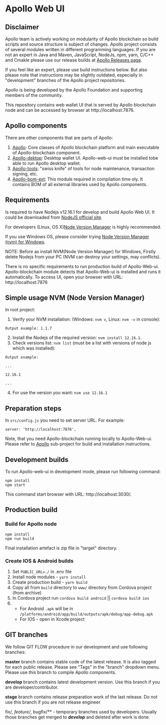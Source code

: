 # Apollo Web UI

## Disclaimer
Apollo team is actively working on modularity of Apollo blockchain so build scripts and source structure is subject of changes. Apollo project consists of several modules written in different programming languages. If you are not an expert in Java and Maven, JavaScript, NodeJs, npm, yarn, C/C++ and Cmakle please use our release builds at [Apollo Releases page](https://github.com/ApolloFoundation/Apollo/releases).

If you feel like an expert, please use build instructions below. But also please note that instructions may be slightly outdated, especially in "development" branches of the Apollo project repositories.


Apollo is being developed by the Apollo Foundation and supporting members of the community.

This repository contains web wallet UI that is served by Apollo blockchain node and can be accessed by browser at http://localhost:7876.

## Apollo components
There are other components that are parts of Apollo:

1. [Apollo](https://github.com/ApolloFoundation/Apollo): Core classes of Apollo blockchain platform and main executable of Apollo-blockchain component.
2. [Apollo-dektop](https://github.com/ApolloFoundation/Apollo-desktop): Desktop wallet UI. Apollo-web-ui must be installed tobe able to run Apollo desktop wallet.
3. [Apollo-tools](https://github.com/ApolloFoundation/Apollo-tools): "swiss knife" of tools for node maintenance, transaction signing, etc.
4. [Apollo-bom-ext](https://github.com/ApolloFoundation/Apollo-bom-ext): This module required in compilation time oly. It contains BOM of all external libraries used by Apollo components.


## Requirements
Is required to have Nodejs v12.16.1 for develop and build Apollo Web UI.
It could be downloaded from [NodeJS official site](https://nodejs.org/dist/v12.16.1/).

For developers (Linux, OS X)[Node Version Manager](https://github.com/nvm-sh/nvm) is highly recommended.

If you use Windows OS, please consider trying [Node Version Manager (nvm) for Windows](https://github.com/coreybutler/nvm-windows).

NOTE: Before as install NVM(Node Version Manager) for Windows, Firstly delete Nodejs from your PC (NVM can destroy your settings, may conflicts).

There is no specific requirements to run production build of Apollo-Web-ui. Apollo-blockchain module detects that Apollo-Web-ui is installed and runs it automatically. To access UI, open your browser with URL: http://localhost:7876


## Simple usage NVM (Node Version Manager)
In root project:
1. Verify your NVM installation: (Windows: `nvm v`, Linux: `nvm -v` in console):
```
Output example: 1.1.7
```
2. Install the Nodejs of the required version: `nvm install 12.16.1`.
3. Check versions list: `nvm list` (must be a list with versions of node js which was installed):
```
Output example:
```
```
...

12.16.1

...
```
4. For use the version you want: `nvm use 12.16.1`

## Preparation steps ##

In `src/config.js` you need to set server URL. For example:
```
server: 'http://localhost:7876',
```
Note, that you need Apollo-blockchain running locally to Apollo-Web-ui. Please refer to [Apollo](https://github.com/ApolloFoundation/Apollo) sub-project for build and installation instructions.


## Development builds

To run Apollo-web-ui in development mode, please run following command:

```
npm install
npm start
```

This command start browser with URL: http://localhost:3030/.

## Production build

### Build for Apollo node
```
npm install
npm run build
```
Final installation artefact is zip file in "target" directory.

### Create IOS & Android builds

1. Set `PUBLIC_URL=./` in .env file
2. Install node modules - `yarn install`
3. Create production build - `yarn build`
4. Copy all from `build` directory to `www/` directory from Cordova project (from archive)
5. In Cordova project run `cordova build android` || `cordova build ios`
6.  - For Android `.apk` will be in `/platforms/android/app/build/outputs/apk/debug/app-debug.apk`
    - For IOS - open in Xcode project

## GIT branches

We follow GIT FLOW procedure in our development and use following branches:

__master__ branch contains stable code of the latest release. It is also tagged for each public release. Please see "Tags" in the "branch" dropdown menu. Please use this branch to compile Apollo components.

__develop__ branch contains latest development version. Use this branch if you are developer/contributor.

__stage__ branch contains release preparation work of the last release. Do not use this branch if you are not release engineer


fix/*, feature/*, bugfix/** - temporary branches used by developers. Usually those branches get merged to ___develop___ and deleted after work is done.

